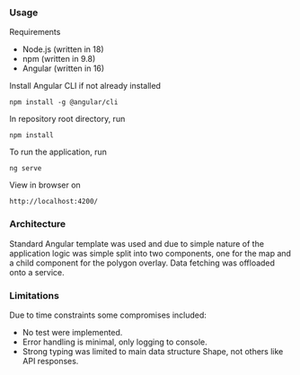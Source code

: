 ### Usage

Requirements

- Node.js (written in 18)
- npm (written in 9.8)
- Angular (written in 16)

Install Angular CLI if not already installed

`npm install -g @angular/cli`

In repository root directory, run

`npm install`

To run the application, run

`ng serve`

View in browser on

`http://localhost:4200/`

### Architecture

Standard Angular template was used and due to simple nature of the application logic was simple split into two components, one for the map and a child component for the polygon overlay. Data fetching was offloaded onto a service.

### Limitations

Due to time constraints some compromises included:

- No test were implemented.
- Error handling is minimal, only logging to console.
- Strong typing was limited to main data structure Shape, not others like API responses.